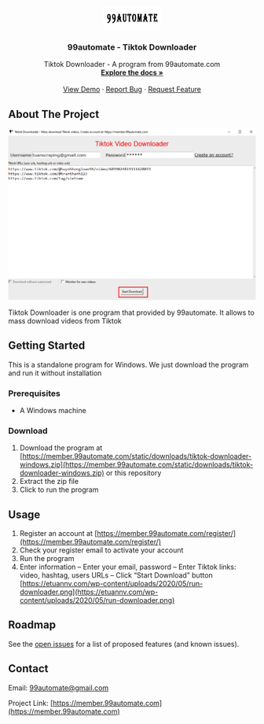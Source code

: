 
<!-- PROJECT LOGO -->
<br />
<p align="center">
  <a href="https://member.99automate.com">
    <img src="99automate-logo.png" alt="Logo">
  </a>

  <h3 align="center">99automate - Tiktok Downloader</h3>

  <p align="center">
    Tiktok Downloader - A program from 99automate.com
    <br />
    <a href="https://github.com/etuannv/Tiktok-Mass-Download"><strong>Explore the docs »</strong></a>
    <br />
    <br />
    <a href="https://github.com/etuannv/Tiktok-Mass-Download">View Demo</a>
    ·
    <a href="https://github.com/etuannv/Tiktok-Mass-Download/issues">Report Bug</a>
    ·
    <a href="https://github.com/etuannv/Tiktok-Mass-Download/issues">Request Feature</a>
  </p>
</p>




<!-- ABOUT THE PROJECT -->
## About The Project
<a href="https://member.99automate.com">
    <img src="run-downloader.png" alt="product gui" width="800px">
  </a>


Tiktok Downloader is one program that provided by 99automate. It allows to mass download videos from Tiktok


<!-- GETTING STARTED -->
## Getting Started

This is a standalone program for Windows. We just download the program and run it without installation

### Prerequisites

* A Windows machine
  

### Download

1. Download the program at [https://member.99automate.com/static/downloads/tiktok-downloader-windows.zip](https://member.99automate.com/static/downloads/tiktok-downloader-windows.zip) or this repository
2. Extract the zip file
3. Click to run the program



<!-- USAGE EXAMPLES -->
## Usage

1. Register an account at [https://member.99automate.com/register/](https://member.99automate.com/register/)
2. Check your register email to activate your account
3. Run the program
4. Enter information
– Enter your email, password
– Enter Tiktok links: video, hashtag, users URLs
– Click “Start Download” button
[https://etuannv.com/wp-content/uploads/2020/05/run-downloader.png](https://etuannv.com/wp-content/uploads/2020/05/run-downloader.png)


<!-- ROADMAP -->
## Roadmap

See the [open issues](https://github.com/etuannv/Tiktok-Mass-Download/issues) for a list of proposed features (and known issues).



<!-- CONTACT -->
## Contact

Email: 99automate@gmail.com

Project Link: [https://member.99automate.com](https://member.99automate.com)




<!-- MARKDOWN LINKS & IMAGES -->
<!-- https://www.markdownguide.org/basic-syntax/#reference-style-links -->
[contributors-shield]: https://img.shields.io/github/contributors/othneildrew/Best-README-Template.svg?style=for-the-badge
[contributors-url]: https://github.com/etuannv/Tiktok-Mass-Download/graphs/contributors
[forks-shield]: https://img.shields.io/github/forks/othneildrew/Best-README-Template.svg?style=for-the-badge
[forks-url]: https://github.com/etuannv/Tiktok-Mass-Download/network/members
[stars-shield]: https://img.shields.io/github/stars/othneildrew/Best-README-Template.svg?style=for-the-badge
[stars-url]: https://github.com/etuannv/Tiktok-Mass-Download/stargazers
[issues-shield]: https://img.shields.io/github/issues/othneildrew/Best-README-Template.svg?style=for-the-badge
[issues-url]: https://github.com/etuannv/Tiktok-Mass-Download/issues
[license-shield]: https://img.shields.io/github/license/othneildrew/Best-README-Template.svg?style=for-the-badge
[license-url]: https://github.com/etuannv/Tiktok-Mass-Download/blob/master/LICENSE.txt
[linkedin-shield]: https://img.shields.io/badge/-LinkedIn-black.svg?style=for-the-badge&logo=linkedin&colorB=555
[linkedin-url]: https://linkedin.com/in/othneildrew
[product-screenshot]: run-downloader.png
